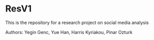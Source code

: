 ResV1
=====
This is the repository for a research project on social media analysis

Authors: Yegin Genc, 
         Yue Han, 
         Harris Kyriakou,
	 Pinar Ozturk
